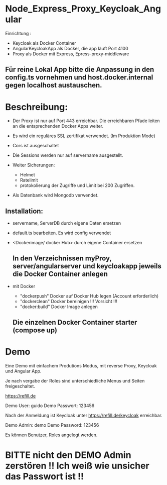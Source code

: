 ﻿# Node_Express_Proxy_Keycloak_Angular

Einrichtung :
 - Keycloak als Docker Container
 - AngularKeycloakApp als Docker, die app läuft Port 4100
 - Proxy als Docker mit Express, Epress-proxy-middleware

## Für reine Lokal App bitte die Anpassung in den config.ts vornehmen und host.docker.internal gegen localhost austauschen.

# Beschreibung:

- Der Proxy ist nur auf Port 443 erreichbar. Die erreichbaren Pfade leiten an die entsprechenden Docker Apps weiter.
- Es wird ein reguläres SSL zertifikat verwendet. (Im Produktion Mode)
- Cors ist ausgeschaltet
- Die Sessions werden nur auf servername ausgestellt.
- Weiter Sicherungen: 
    - Helmet
    - Ratelimit
    - protokolierung der Zugriffe und Limit bei 200 Zugriffen.

- Als Datenbank wird Mongodb verwendet.


## Installation:
 - servername, ServerDB durch eigene Daten ersetzen
 - default.ts bearbeiten. Es wird config verwendet
 - <Dockerimage/ docker Hub> durch eigene Container ersetzen

    ## In den Verzeichnissen myProy, server/angularserver  und keycloakapp jeweils die Docker Container anlegen
    
 - mit Docker 
    - "dockerpush" Docker auf Docker Hub legen (Account erforderlich)
    - "dockerclean" Docker bereinigen !!! Vorsicht !!!
    - "docker:build" Docker Image anlegen

    ## Die einzelnen Docker Container starter (compose up)


# Demo

Eine Demo mit einfachem Produtions Modus, mit reverse Proxy, Keycloak und Angular App.

Je nach vergabe der Roles sind unterschiedliche Menus und Seiten freigeschaltet.
 

https://refill.de


Demo User: guido
Demo Passwort: 123456
 
Nach der Anmeldung ist Keycloak unter https://refill.de/keycloak erreichbar.

Demo Admin: demo
Demo Password: 123456
 
Es können Benutzer, Roles angelegt werden.

# BITTE nicht den DEMO Admin zerstören !! Ich weiß wie unsicher das Passwort ist !!
